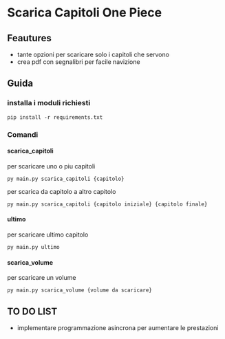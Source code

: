 # Scarica Capitoli One Piece

## Feautures
- tante opzioni per scaricare solo i capitoli che servono
- crea pdf con segnalibri per facile navizione


## Guida

### installa i moduli richiesti

```
pip install -r requirements.txt
 ```

### Comandi

#### scarica_capitoli

per scaricare uno o piu capitoli
```
py main.py scarica_capitoli {capitolo}  
```

per scarica da capitolo a altro capitolo
```
py main.py scarica_capitoli {capitolo iniziale} {capitolo finale}
```

#### ultimo

per scaricare ultimo capitolo

```
py main.py ultimo
```

#### scarica_volume 
per scaricare un volume
```
py main.py scarica_volume {volume da scaricare}
```



## TO DO LIST
- implementare programmazione asincrona per aumentare le prestazioni 

